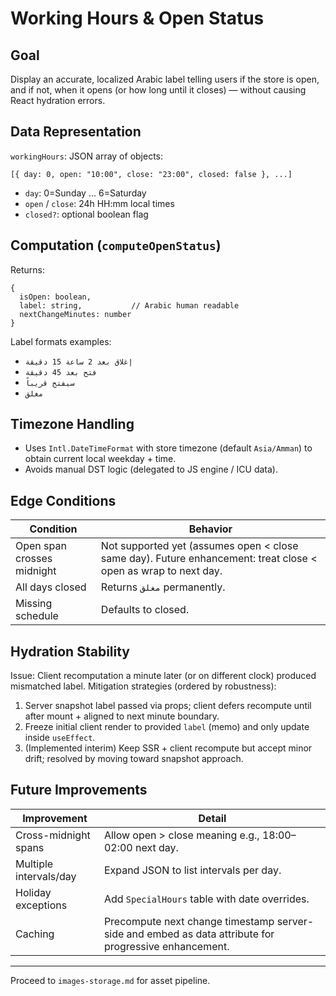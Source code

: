 # Working Hours & Open Status

## Goal
Display an accurate, localized Arabic label telling users if the store is open, and if not, when it opens (or how long until it closes) — without causing React hydration errors.

## Data Representation
`workingHours`: JSON array of objects:
```
[{ day: 0, open: "10:00", close: "23:00", closed: false }, ...]
```
- `day`: 0=Sunday … 6=Saturday
- `open` / `close`: 24h HH:mm local times
- `closed?`: optional boolean flag

## Computation (`computeOpenStatus`)
Returns:
```
{
  isOpen: boolean,
  label: string,           // Arabic human readable
  nextChangeMinutes: number
}
```
Label formats examples:
- `إغلاق بعد 2 ساعة 15 دقيقة`
- `فتح بعد 45 دقيقة`
- `سيفتح قريباً`
- `مغلق`

## Timezone Handling
- Uses `Intl.DateTimeFormat` with store timezone (default `Asia/Amman`) to obtain current local weekday + time.
- Avoids manual DST logic (delegated to JS engine / ICU data).

## Edge Conditions
| Condition | Behavior |
|-----------|----------|
| Open span crosses midnight | Not supported yet (assumes open < close same day). Future enhancement: treat close < open as wrap to next day. |
| All days closed | Returns `مغلق` permanently. |
| Missing schedule | Defaults to closed. |

## Hydration Stability
Issue: Client recomputation a minute later (or on different clock) produced mismatched label.
Mitigation strategies (ordered by robustness):
1. Server snapshot label passed via props; client defers recompute until after mount + aligned to next minute boundary.
2. Freeze initial client render to provided `label` (memo) and only update inside `useEffect`.
3. (Implemented interim) Keep SSR + client recompute but accept minor drift; resolved by moving toward snapshot approach.

## Future Improvements
| Improvement | Detail |
|------------|--------|
| Cross-midnight spans | Allow open > close meaning e.g., 18:00–02:00 next day. |
| Multiple intervals/day | Expand JSON to list intervals per day. |
| Holiday exceptions | Add `SpecialHours` table with date overrides. |
| Caching | Precompute next change timestamp server-side and embed as data attribute for progressive enhancement. |

---
Proceed to `images-storage.md` for asset pipeline.
